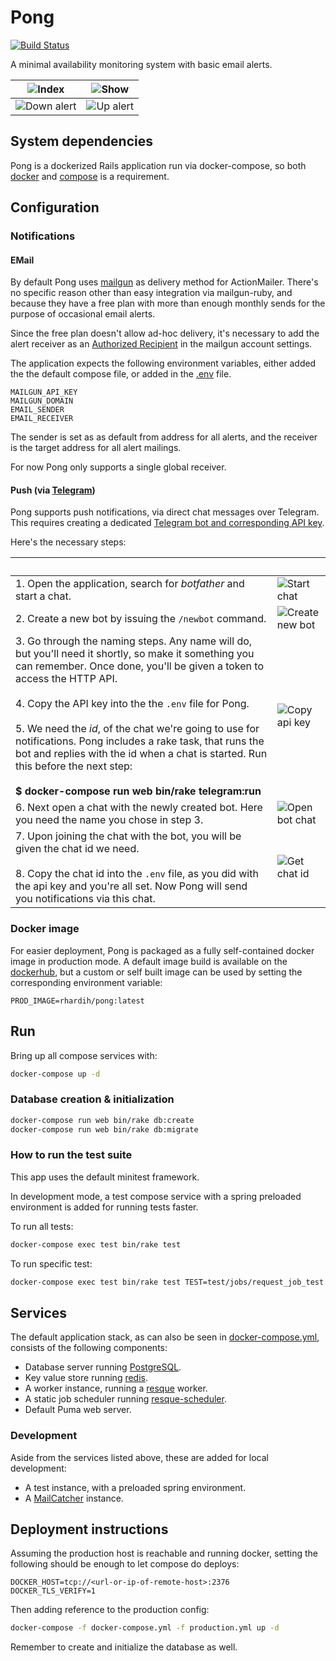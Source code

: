 # Pong

[![Build Status](https://travis-ci.org/rhardih/pong.svg?branch=master)](https://travis-ci.org/rhardih/pong)

A minimal availability monitoring system with basic email alerts.

![Index](https://media.githubusercontent.com/media/rhardih/pong/master/screenshots/index.png)|![Show](https://media.githubusercontent.com/media/rhardih/pong/master/screenshots/show.png)
|:-:|:-:|
![Down alert](https://media.githubusercontent.com/media/rhardih/pong/master/screenshots/email_down.png)|![Up alert](https://media.githubusercontent.com/media/rhardih/pong/master/screenshots/email_up.png)

## System dependencies

Pong is a dockerized Rails application run via docker-compose, so both
[docker](https://www.docker.com/get-started) and
[compose](https://docs.docker.com/compose/install/) is a requirement.

## Configuration

### Notifications

#### EMail

By default Pong uses [mailgun](https://www.mailgun.com/) as delivery method for
ActionMailer. There's no specific reason other than easy integration via
mailgun-ruby, and because they have a free plan with more than enough monthly
sends for the purpose of occasional email alerts.

Since the free plan doesn't allow ad-hoc delivery, it's necessary to add the
alert receiver as an [Authorized
Recipient](https://help.mailgun.com/hc/en-us/articles/217531258-Authorized-Recipients)
in the mailgun account settings.

The application expects the following environment variables, either added the
the default compose file, or added in the
[.env](https://github.com/rhardih/pong/blob/master/.env) file.

```
MAILGUN_API_KEY
MAILGUN_DOMAIN
EMAIL_SENDER
EMAIL_RECEIVER
```

The sender is set as as default from address for all alerts, and the receiver is
the target address for all alert mailings.

For now Pong only supports a single global receiver.

#### Push (via [Telegram](telegram.org))

Pong supports push notifications, via direct chat messages over Telegram. This requires creating a dedicated [Telegram bot and corresponding API key](https://core.telegram.org/#bot-api).

Here's the necessary steps:

|&nbsp;|&nbsp;|
|:--|---|
|1. Open the application, search for *botfather* and start a chat. | ![Start chat](https://media.githubusercontent.com/media/rhardih/pong/master/screenshots/telegram0.png)|
|2. Create a new bot by issuing the `/newbot` command. | ![Create new bot](https://media.githubusercontent.com/media/rhardih/pong/master/screenshots/telegram1.png) |
|3. Go through the naming steps. Any name will do, but you'll need it shortly, so make it something you can remember. Once done, you'll be given a token to access the HTTP API.<br><br>4. Copy the API key into the the `.env` file for Pong.<br><br>5. We need the *id*, of the chat we're going to use for notifications. Pong includes a rake task, that runs the bot and replies with the id when a chat is started. Run this before the next step:<br><br>**$ docker-compose run web bin/rake telegram:run** | ![Copy api key](https://media.githubusercontent.com/media/rhardih/pong/master/screenshots/telegram2.png)|
|6. Next open a chat with the newly created bot. Here you need the name you chose in step 3. | ![Open bot chat](https://media.githubusercontent.com/media/rhardih/pong/master/screenshots/telegram3.png)|
|7. Upon joining the chat with the bot, you will be given the chat id we need.<br><br>8. Copy the chat id into the `.env` file, as you did with the api key and you're all set. Now Pong will send you notifications via this chat. | ![Get chat id](https://media.githubusercontent.com/media/rhardih/pong/master/screenshots/telegram4.png)|

### Docker image

For easier deployment, Pong is packaged as a fully self-contained docker image
in production mode. A default image build is available on the
[dockerhub](https://hub.docker.com/r/rhardih/pong), but a custom or self built
image can be used by setting the corresponding environment variable:

```
PROD_IMAGE=rhardih/pong:latest
```

## Run

Bring up all compose services with:

```bash
docker-compose up -d
```

### Database creation & initialization

```bash
docker-compose run web bin/rake db:create
docker-compose run web bin/rake db:migrate
```

### How to run the test suite

This app uses the default minitest framework.

In development mode, a test compose service with a spring preloaded environment
is added for running tests faster.

To run all tests:

```bash
docker-compose exec test bin/rake test
```

To run specific test:

```bash
docker-compose exec test bin/rake test TEST=test/jobs/request_job_test.rb
```

## Services

The default application stack, as can also be seen in
[docker-compose.yml](https://github.com/rhardih/pong/blob/master/docker-compose.yml),
consists of the following components:

* Database server running [PostgreSQL](https://www.postgresql.org/).
* Key value store running [redis](https://redis.io/).
* A worker instance, running a [resque](https://github.com/resque/resque) worker.
* A static job scheduler running
  [resque-scheduler](https://github.com/resque/resque-scheduler).
* Default Puma web server.

### Development

Aside from the services listed above, these are added for local development:

* A test instance, with a preloaded spring environment.
* A [MailCatcher](https://mailcatcher.me/) instance.

## Deployment instructions

Assuming the production host is reachable and running docker, setting the
following should be enough to let compose do deploys:

```
DOCKER_HOST=tcp://<url-or-ip-of-remote-host>:2376
DOCKER_TLS_VERIFY=1
```

Then adding reference to the production config:

```bash
docker-compose -f docker-compose.yml -f production.yml up -d
```

Remember to create and initialize the database as well.
